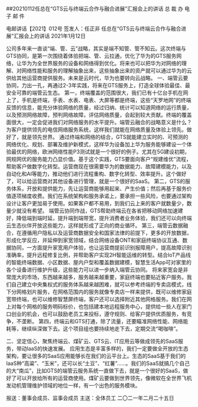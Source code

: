 ##20210112任总在“GTS云与终端云合作与融合进展”汇报会上的讲话
总 裁 办 电 子 邮 件
 
电邮讲话【2021】012号           签发人：任正非
任总在“GTS云与终端云合作与融合进展”汇报会上的讲话
2021年1月12日

公司多年来一直谈“端、管、云”战略，其实是端不知管、管不知云。这次终端与GTS协同，是第一次围绕着体验把端、管、云拉通，优化了华为的GTS服务网络，让华为为全世界服务的设备和网络得到优化。将来也可以把华为对网络的理解、对网络性能和服务的理解抽象出来，这些抽象出来的资产就可以通过华为的云供给其他运营商提供服务。未来是云时代，华为也要转向云战略。
一、端管云要协同，力出一孔，再通过2-3年实践，将来在GTS服务上，打造全球体验最佳、最安全可靠的端管云生态。
第一，终端覆盖的范围很大，我们已有十亿台手机在网上了，手机是终端，手表、水表、电表、大屏等都是终端，这些“天罗地网”的终端反馈的信息，能充分体验网络的质量，经过归纳、统计可以知道网络的运行质量，以及预测网络故障，预判网络故障，评估网络质量，会起到较大贡献。终端的覆盖面很大，一定会促进我们对网络服务的水平提升。端管云融合的战略意义是什么？为客户提供领先的电信网络服务系统，这样我们就能在网络质量及体验上领先。做好了，就是领先世界。
通过终端和网络的结合，GTS就能建立实时的、可预测的网络优化、规划、部署及维护新模式，这样华为设备加上华为服务能够建设一个体验最优的网络，欧洲网络性能P3测试就是一个很好的例子。尤其在5G建设初期，网规网优的服务能力凸显价值。基于这个实践，GTS要面向客户“规建维优”流程，帮助客户做数字化转型。运营商现在很需要华为的数据能力、故障建模能力，以及自动化和AI等能力，推动他们进行流程重构、数字化转型、效率提升。这个做好了，可以给运营商对其他设备进行管理，就是一个很好的SaaS。
第二，GTS的服务体系，开放和提供能力，先让运营商能够用起来、产生价值；然后再基于服务价值逐项梯度收费。我们在系统架构和服务承诺上，要承担一些风险，也要通过架构设计让客户更加易于使用。如果客户都不易用，到我们云上来的客户就数量少，数量少就没有希望。
端管云协同作战，GTS帮助终端云在各省把移动网络加速建好，降低端到端时延，提升端到端带宽，提升消费者业务体验，我们还可以向终端云生态伙伴开放这些能力，这样就形成了正向的商业循环。
第三，端管云数据融合，在遵循用户隐私以及运营商数据安全和国家法律的前提下，更多的开放数据，形成化学反应，并延伸到家宽领域，结合网络设备ONT和家庭终端协议互通、数据协同，一方面提升家宽用户体验，也让运营商提前识别报障用户，提高故障识别准确率，提升远程修复比例，并帮助客户实现2H智能运维的转型。结合IoT产品线的智能终端数据、小区数据、屋内户型和覆盖数据建模，智慧生活App可对家里的各个设备进行维护升级，这些能力可以进一步纳入端管云协同。
将来家宽会是非常庞大的市场，东西越来越多，服务越来越重要，家庭终端也要贴近客户服务。我们自己建立中央集权式的服务体系越来越困难，就可以参考终端的专卖店模式，线下分网格划片服务，在网格范围内的服务就像专卖店一样来提供，既可以维修家庭宽带终端，也可以维修智慧屏终端，客户还可以选择附近其他网格服务。我们在网上对每个网格的服务明码标价，也包括建本地远程服务中心，提供给一些人在家门口创业的机会，也可以鼓励老员工来投标，遵守规则、给客户提供优质服务，有竞争，不垄断。
第四，终端云和GTS打通，除了流量，还要瞄准网络性能、网络能耗等，继续纵深做下去。这个项目组也要持续地走下去，定期交流“喝咖啡”。
 
二、坚定信心，聚焦终端云、煤矿云、GTS云、IT应用云等做成领先的SaaS服务，带动IaaS的快速发展。
应用生态是丰富多样的，我们一定要做全开放的生态架构，要让很多的SaaS应用能够长在我们的云平台上。生态的SaaS基于我们的IaaS种“高粱”、“玉米”，还可以长“土豆”、“红薯”……。我们的SaaS就搞几个自己的大“南瓜”，比如GTS的端管云服务系统一直做下去，就是一个很好的SaaS，做好了可以开放给所有的运营商使用。煤矿云要做到世界领先，像微软在全世界飞机发动机管理维护领域的地位一样，有一个出色的服务模块。
 
报送：董事会成员、监事会成员
主送：全体员工
二〇二一年二月二十五日
 